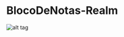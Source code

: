 # BlocoDeNotas-Realm


![alt tag](https://raw.githubusercontent.com/cesarsuriano/BlocoDeNotas-Realm/master/path/to/realm.png)
